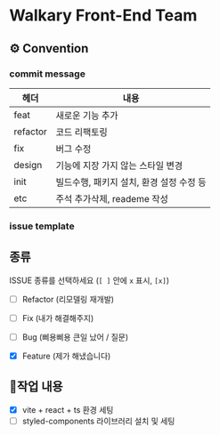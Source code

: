 # Walkary Front-End Team

## ⚙ Convention

### commit message

| 헤더     | 내용                                     |
| -------- | ---------------------------------------- |
| feat     | 새로운 기능 추가                         |
| refactor | 코드 리팩토링                            |
| fix      | 버그 수정                                |
| design   | 기능에 지장 가지 않는 스타일 변경        |
| init     | 빌드수행, 패키지 설치, 환경 설정 수정 등 |
| etc      | 주석 추가삭제, reademe 작성              |


### issue template

## 종류

ISSUE 종류를 선택하세요 (`[ ]` 안에 `x` 표시, `[x]`)

- [ ] Refactor (리모델링 재개발)
- [ ] Fix (내가 해결해주지)
- [ ] Bug (삐용삐용 큰일 났어 / 질문)
- [x] Feature (제가 해냈습니다)



## 📃작업 내용

- [x] vite + react + ts 환경 세팅
- [ ] styled-components 라이브러리 설치 및 세팅
